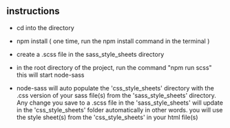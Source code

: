 ## instructions ##

* cd into the directory
* npm install   ( one time, run the npm install command in the terminal )

* create a .scss file in the sass_style_sheets directory
* in the root directory of the project, run the command "npm run scss" this will start node-sass
* node-sass will auto populate the 'css_style_sheets' directory with the .css version of your sass file(s) from the 'sass_style_sheets' directory. Any change you save to a .scss file in the 'sass_style_sheets' will update in the 'css_style_sheets' folder automatically in other words. you will use the style sheet(s) from the 'css_style_sheets' in your html file(s)
